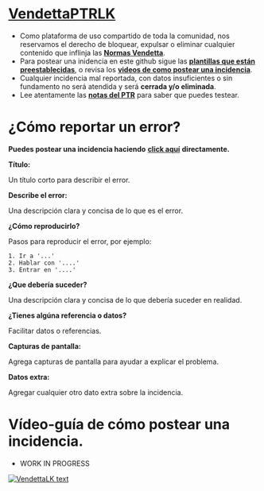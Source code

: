 # [**VendettaPTRLK**](https://www.vendettawow.com/forums.php?do=view&idthread=1542)

- Como plataforma de uso compartido de toda la comunidad, nos reservamos el derecho de bloquear, expulsar o eliminar cualquier contenido que inflinja las [**Normas Vendetta**](https://www.vendettawow.com/forums.php?do=view&idthread=897).
- Para postear una inidencia en este github sigue las [**plantillas que están preestablecidas**](https://github.com/MeluS/VendettaPTRLK#c%C3%B3mo-reportar-un-error), o revisa los [**videos de como postear una incidencia**](https://github.com/MeluS/VendettaPTRLK#v%C3%ADdeo-gu%C3%ADa-de-c%C3%B3mo-postear-una-incidencia).
- Cualquier incidencia mal reportada, con datos insuficientes o sin fundamento no será atendida y será **cerrada y/o eliminada**.
- Lee atentamente las [**notas del PTR**](http://ptr.vendettawow.com/) para saber que puedes testear.

# ¿Cómo reportar un error?
**Puedes postear una incidencia haciendo** [**click aquí**](https://github.com/MeluS/VendettaPTRLK/issues/new) **directamente.**

**Título:**

Un título corto para describir el error.
 
**Describe el error:**

Una descripción clara y concisa de lo que es el error.

**¿Cómo reproducirlo?**

Pasos para reproducir el error, por ejemplo:
```
1. Ir a '...'
2. Hablar con '....'
3. Entrar en '....'
```
**¿Que debería suceder?**

Una descripción clara y concisa de lo que debería suceder en realidad.

**¿Tienes algúna referencia o datos?**

Facilitar datos o referencias.

**Capturas de pantalla:**

Agrega capturas de pantalla para ayudar a explicar el problema.

**Datos extra:**

Agregar cualquier otro dato extra sobre la incidencia.

# Vídeo-guía de cómo postear una incidencia.
- WORK IN PROGRESS



[![VendettaLK text](http://ptr.vendettawow.com/images/asedio.png)](http://ptr.vendettawow.com/)
